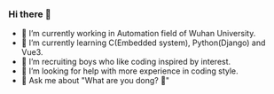 ### Hi there 👋

<!--
**MugeTong/MugeTong** is a ✨ _special_ ✨ repository because its `README.md` (this file) appears on your GitHub profile.



Here are some ideas to get you started: -->

- 🔭 I’m currently working in Automation field of Wuhan University.
- 🌱 I’m currently learning C(Embedded system), Python(Django) and Vue3.
- 👯 I’m recruiting boys who like coding inspired by interest.
- 🤔 I’m looking for help with more experience in coding style.
- 💬 Ask me about "What are you dong? 🎨"
<!--
- 📫 How to reach me:
- 😄 Pronouns: ...
- ⚡ Fun fact: ...
-->

